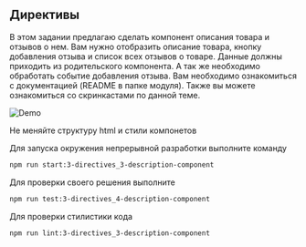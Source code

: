 ## Директивы

В этом задании предлагаю сделать компонент описания товара и отзывов о нем. Вам нужно отобразить описание товара, кнопку добавления отзыва и список всех отзывов о товаре.
Данные должны приходить из родительского компонента. А так же необходимо обработать событие добавления отзыва.
Вам необходимо ознакомиться с документацией (README в папке модуля).
Также вы можете ознакомиться со скринкастами по данной теме.

![Demo](assets/images/demo.png)

Не меняйте структуру html и стили компонетов

Для запуска окружения непрерывной разработки выполните команду

```bash
npm run start:3-directives_3-description-component
```

Для проверки своего решения выполните

```bash
npm run test:3-directives_4-description-component
```

Для проверки стилистики кода

```bash
npm run lint:3-directives_3-description-component
```
